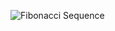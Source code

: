 ![Fibonacci Sequence](https://user-images.githubusercontent.com/67919714/144724384-47467b2c-1445-4e46-b6c0-ca14c2be5861.gif)

